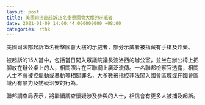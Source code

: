 ```yaml
---
layout: post
title: 美國司法部起訴15名衝擊國會大樓的示威者
date: 2021-01-09 14:00:44.000000000 +08:00
categories: rthk
---
```


美國司法部起訴15名衝擊國會大樓的示威者，部分示威者被指藏有手槍及炸藥。

被起訴的15人當中，包括當日闖入眾議院議長波洛西的辦公室，並坐在辦公椅上把腳放在辦公桌上的人，相關照片在互聯網上廣泛流傳。一名聯邦檢察官透露，相關人士不會被控煽動或暴動等相關罪名，大多數被指控非法闖入國會區域或在國會區域內有暴力及妨礙治安的行為。

聯邦調查局表示，將繼續調查懷疑涉及參與的人士，相信會有更多人被捕及起訴。
